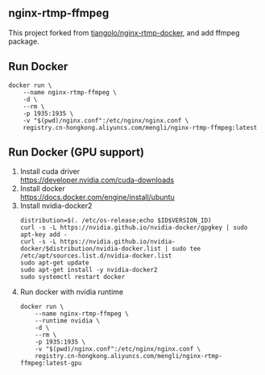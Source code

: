 ## nginx-rtmp-ffmpeg
This project forked from [tiangolo/nginx-rtmp-docker](https://github.com/tiangolo/nginx-rtmp-docker), 
and add ffmpeg package.

## Run Docker
```shell script
docker run \
    --name nginx-rtmp-ffmpeg \
    -d \
    --rm \
    -p 1935:1935 \ 
    -v "$(pwd)/nginx.conf":/etc/nginx/nginx.conf \
    registry.cn-hongkong.aliyuncs.com/mengli/nginx-rtmp-ffmpeg:latest
```
    
## Run Docker (GPU support)
1. Install cuda driver    
https://developer.nvidia.com/cuda-downloads
2. Install docker    
https://docs.docker.com/engine/install/ubuntu
3. Install nvidia-docker2
    ```shell script
    distribution=$(. /etc/os-release;echo $ID$VERSION_ID)
    curl -s -L https://nvidia.github.io/nvidia-docker/gpgkey | sudo apt-key add -
    curl -s -L https://nvidia.github.io/nvidia-docker/$distribution/nvidia-docker.list | sudo tee /etc/apt/sources.list.d/nvidia-docker.list
    sudo apt-get update    
    sudo apt-get install -y nvidia-docker2
    sudo systemctl restart docker
    ```
4. Run docker with nvidia runtime
    ```shell script
    docker run \
        --name nginx-rtmp-ffmpeg \
        --runtime nvidia \
        -d \
        --rm \
        -p 1935:1935 \ 
        -v "$(pwd)/nginx.conf":/etc/nginx/nginx.conf \
        registry.cn-hongkong.aliyuncs.com/mengli/nginx-rtmp-ffmpeg:latest-gpu
    ```
